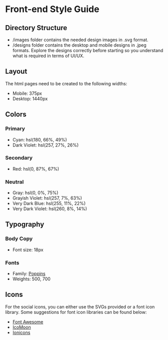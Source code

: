 # Front-end Style Guide

## Directory Structure
- /images folder contains the needed design images in .svg format. 
- /designs folder contains the desktop and mobile designs in .jpeg formats. Explore the designs correctly before starting so you understand what is required in terms of UI/UX.

## Layout
The html pages need to be created to the following widths:

- Mobile: 375px
- Desktop: 1440px


## Colors

### Primary
- Cyan: hsl(180, 66%, 49%)
- Dark Violet: hsl(257, 27%, 26%)

### Secondary
- Red: hsl(0, 87%, 67%)

### Neutral
- Gray: hsl(0, 0%, 75%)
- Grayish Violet: hsl(257, 7%, 63%)
- Very Dark Blue: hsl(255, 11%, 22%)
- Very Dark Violet: hsl(260, 8%, 14%)

## Typography

### Body Copy
- Font size: 18px

### Fonts
- Family: [Poppins](https://fonts.google.com/specimen/Poppins)
- Weights: 500, 700

## Icons
For the social icons, you can either use the SVGs provided or a font icon library. Some suggestions for font icon libraries can be found below:

- [Font Awesome](https://fontawesome.com)
- [IcoMoon](https://icomoon.io)
- [Ionicons](https://ionicons.com)